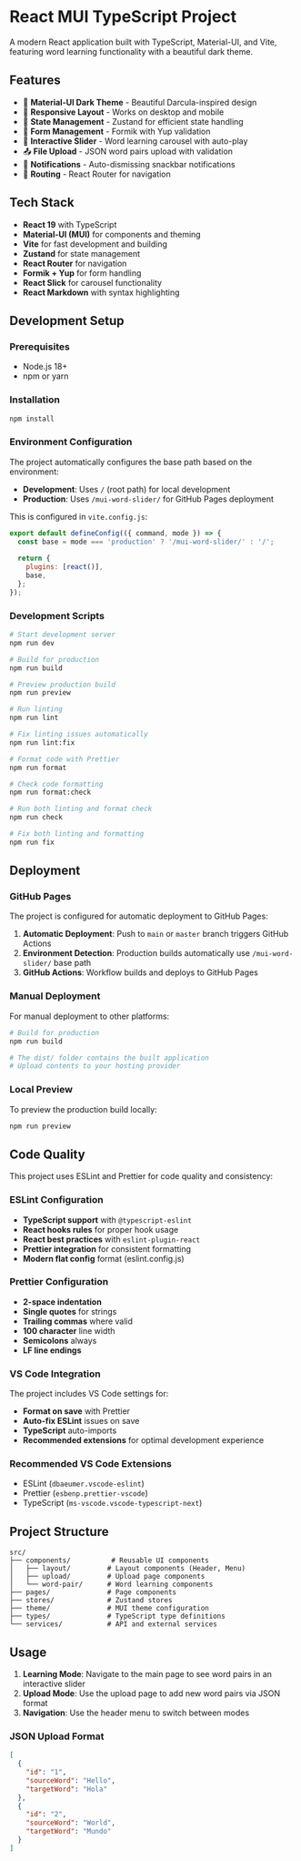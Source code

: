 # React MUI TypeScript Project

A modern React application built with TypeScript, Material-UI, and Vite, featuring word learning functionality with a
beautiful dark theme.

## Features

- 🎨 **Material-UI Dark Theme** - Beautiful Darcula-inspired design
- 📱 **Responsive Layout** - Works on desktop and mobile
- 🔄 **State Management** - Zustand for efficient state handling
- 📝 **Form Management** - Formik with Yup validation
- 🎠 **Interactive Slider** - Word learning carousel with auto-play
- 📤 **File Upload** - JSON word pairs upload with validation
- 🔔 **Notifications** - Auto-dismissing snackbar notifications
- 🧭 **Routing** - React Router for navigation

## Tech Stack

- **React 19** with TypeScript
- **Material-UI (MUI)** for components and theming
- **Vite** for fast development and building
- **Zustand** for state management
- **React Router** for navigation
- **Formik + Yup** for form handling
- **React Slick** for carousel functionality
- **React Markdown** with syntax highlighting

## Development Setup

### Prerequisites

- Node.js 18+
- npm or yarn

### Installation

```bash
npm install
```

### Environment Configuration

The project automatically configures the base path based on the environment:

- **Development**: Uses `/` (root path) for local development
- **Production**: Uses `/mui-word-slider/` for GitHub Pages deployment

This is configured in `vite.config.js`:

```javascript
export default defineConfig(({ command, mode }) => {
  const base = mode === 'production' ? '/mui-word-slider/' : '/';
  
  return {
    plugins: [react()],
    base,
  };
});
```

### Development Scripts

```bash
# Start development server
npm run dev

# Build for production
npm run build

# Preview production build
npm run preview

# Run linting
npm run lint

# Fix linting issues automatically
npm run lint:fix

# Format code with Prettier
npm run format

# Check code formatting
npm run format:check

# Run both linting and format check
npm run check

# Fix both linting and formatting
npm run fix
```

## Deployment

### GitHub Pages

The project is configured for automatic deployment to GitHub Pages:

1. **Automatic Deployment**: Push to `main` or `master` branch triggers GitHub Actions
2. **Environment Detection**: Production builds automatically use `/mui-word-slider/` base path
3. **GitHub Actions**: Workflow builds and deploys to GitHub Pages

### Manual Deployment

For manual deployment to other platforms:

```bash
# Build for production
npm run build

# The dist/ folder contains the built application
# Upload contents to your hosting provider
```

### Local Preview

To preview the production build locally:

```bash
npm run preview
```

## Code Quality

This project uses ESLint and Prettier for code quality and consistency:

### ESLint Configuration

- **TypeScript support** with `@typescript-eslint`
- **React hooks rules** for proper hook usage
- **React best practices** with `eslint-plugin-react`
- **Prettier integration** for consistent formatting
- **Modern flat config** format (eslint.config.js)

### Prettier Configuration

- **2-space indentation**
- **Single quotes** for strings
- **Trailing commas** where valid
- **100 character** line width
- **Semicolons** always
- **LF line endings**

### VS Code Integration

The project includes VS Code settings for:

- **Format on save** with Prettier
- **Auto-fix ESLint** issues on save
- **TypeScript** auto-imports
- **Recommended extensions** for optimal development experience

### Recommended VS Code Extensions

- ESLint (`dbaeumer.vscode-eslint`)
- Prettier (`esbenp.prettier-vscode`)
- TypeScript (`ms-vscode.vscode-typescript-next`)

## Project Structure

```
src/
├── components/          # Reusable UI components
│   ├── layout/         # Layout components (Header, Menu)
│   ├── upload/         # Upload page components
│   └── word-pair/      # Word learning components
├── pages/              # Page components
├── stores/             # Zustand stores
├── theme/              # MUI theme configuration
├── types/              # TypeScript type definitions
└── services/           # API and external services
```

## Usage

1. **Learning Mode**: Navigate to the main page to see word pairs in an interactive slider
2. **Upload Mode**: Use the upload page to add new word pairs via JSON format
3. **Navigation**: Use the header menu to switch between modes

### JSON Upload Format

```json
[
  {
    "id": "1",
    "sourceWord": "Hello",
    "targetWord": "Hola"
  },
  {
    "id": "2",
    "sourceWord": "World",
    "targetWord": "Mundo"
  }
]
```
